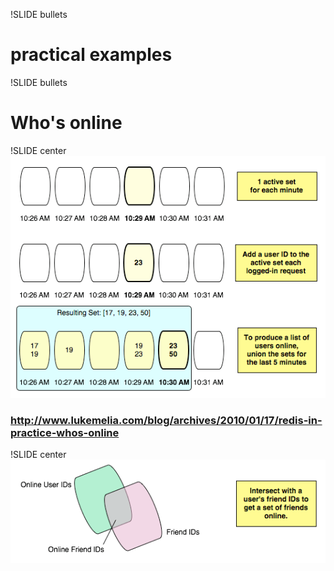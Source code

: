 !SLIDE bullets
# practical examples #

!SLIDE bullets
# Who's online #


!SLIDE center
![whos_online1](whos_online_1.png)

### <http://www.lukemelia.com/blog/archives/2010/01/17/redis-in-practice-whos-online> ###


!SLIDE center
![whos_online1](whos_online_2.png)


